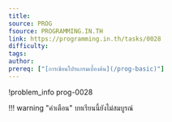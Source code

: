 ```yaml
---
title: 
source: PROG
fsource: PROGRAMMING.IN.TH
link: https://programming.in.th/tasks/0028
difficulty: 
tags: 
author: 
prereq: ["[การเขียนโปรแกรมเบื้องต้น](/prog-basic)"]
---
```


!problem_info prog-0028

!!! warning "คำเตือน"
    บทเรียนนี้ยังไม่สมบูรณ์

